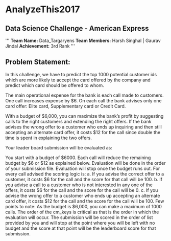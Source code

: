 # AnalyzeThis2017
## Data Science Challenge - American Express
'''
**Team Name:** Data_Targaryens
**Team Members:** Harsh Singhal | Gaurav Jindal
**Achievement:** 3rd Rank
'''
## Problem Statement:

In this challenge, we have to predict the top 1000 potential customer ids which are more likely to accept the card offered by the company and predict which card should be offered to whom.

The main operational expense for the bank is each call made to customers. One call increases expense by $6. On each call the bank advises only one card offer: Elite card, Supplementary card or Credit Card.

With a budget of $6,000, you can maximize the bank’s profit by suggesting calls to the right customers and extending the right offers. If the bank advises the wrong offer to a customer who ends up inquiring and then still accepting an alternate card offer, it costs $12 for the call since double the time is spent in explaining the two offers.

Your leader board submission will be evaluated as:

You start with a budget of $6000.
Each call will reduce the remaining budget by $6 or $12 as explained below.
Evaluation will be done in the order of your submission file.
Evaluation will stop once the budget runs out.
For every call advised the scoring logic is: a. If you advise the correct offer to a customer, it costs $6 for the call and the score for that call will be 100. b. If you advise a call to a customer who is not interested in any one of the offers, it costs $6 for the call and the score for the call will be 0. c. If you advise the wrong offer to a customer who ends up accepting an alternate card offer, it costs $12 for the call and the score for the call will be 100.
Few points to note: As the budget is $6,000, you can make a maximum of 1000 calls. The order of the cm_keys is critical as that is the order in which the evaluation will occur. The submission will be scored in the order of list provided by you and will stop at the point where you will be left with no budget and the score at that point will be the leaderboard score for that submission.

